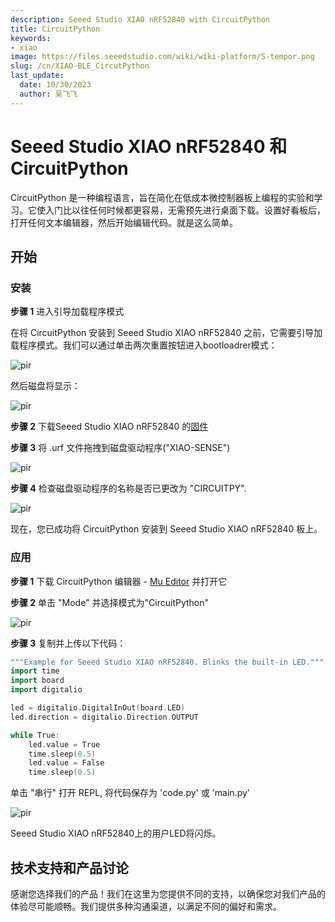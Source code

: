```yaml
---
description: Seeed Studio XIAO nRF52840 with CircuitPython
title: CircuitPython
keywords:
- xiao
image: https://files.seeedstudio.com/wiki/wiki-platform/S-tempor.png
slug: /cn/XIAO-BLE_CircutPython
last_update:
  date: 10/30/2023
  author: 吴飞飞
---
```


# **Seeed Studio XIAO nRF52840 和 CircuitPython**

CircuitPython 是一种编程语言，旨在简化在低成本微控制器板上编程的实验和学习。它使入门比以往任何时候都更容易，无需预先进行桌面下载。设置好看板后，打开任何文本编辑器，然后开始编辑代码。就是这么简单。

## **开始**

### 安装

**步骤 1** 进入引导加载程序模式

在将 CircuitPython 安装到 Seeed Studio XIAO nRF52840 之前，它需要引导加载程序模式。我们可以通过单击两次重置按钮进入bootloadrer模式：

<!-- ![](https://files.seeedstudio.com/wiki/XIAO-BLE/functional2b.jpg) -->
  <p style={{textAlign: 'center'}}><img src="https://files.seeedstudio.com/wiki/XIAO-BLE/functional2b.jpg" alt="pir" width={600} height="auto" /></p>

然后磁盘将显示：

<!-- ![](https://files.seeedstudio.com/wiki/XIAO-BLE/BLEtu1.png) -->
  <p style={{textAlign: 'center'}}><img src="https://files.seeedstudio.com/wiki/XIAO-BLE/BLEtu1.png" alt="pir" width={600} height="auto" /></p>

**步骤 2** 下载Seeed Studio XIAO nRF52840 的[固件](https://files.seeedstudio.com/wiki/XIAO-BLE/XIAO-Circuitpython.uf2) 

**步骤 3** 将 .urf 文件拖拽到磁盘驱动程序("XIAO-SENSE")

<!-- ![](https://files.seeedstudio.com/wiki/XIAO-BLE/BLEtu3.png) -->
  <p style={{textAlign: 'center'}}><img src="https://files.seeedstudio.com/wiki/XIAO-BLE/BLEtu3.png" alt="pir" width={600} height="auto" /></p>

**步骤 4** 检查磁盘驱动程序的名称是否已更改为 "CIRCUITPY".

<!-- ![](https://files.seeedstudio.com/wiki/XIAO-RP2040/res/rp2040tu2.png) -->
  <p style={{textAlign: 'center'}}><img src="https://files.seeedstudio.com/wiki/XIAO-RP2040/res/rp2040tu2.png" alt="pir" width={600} height="auto" /></p>

现在，您已成功将 CircuitPython 安装到 Seeed Studio XIAO nRF52840 板上。

### 应用

**步骤 1** 下载 CircuitPython 编辑器 - [Mu Editor](https://codewith.mu/en/download) 并打开它

**步骤 2** 单击 "Mode" 并选择模式为"CircuitPython"

<!-- ![](https://files.seeedstudio.com/wiki/XIAO-BLE/BLEtu4.png) -->
  <p style={{textAlign: 'center'}}><img src="https://files.seeedstudio.com/wiki/XIAO-BLE/BLEtu4.png" alt="pir" width={600} height="auto" /></p>

**步骤 3** 复制并上传以下代码：

```c++
"""Example for Seeed Studio XIAO nRF52840. Blinks the built-in LED."""
import time
import board
import digitalio

led = digitalio.DigitalInOut(board.LED)
led.direction = digitalio.Direction.OUTPUT

while True:
    led.value = True
    time.sleep(0.5)
    led.value = False
    time.sleep(0.5)
```

单击 "串行" 打开 REPL, 将代码保存为 'code.py' 或 'main.py'

<!-- ![](https://files.seeedstudio.com/wiki/XIAO-BLE/BLEtu5.png) -->
  <p style={{textAlign: 'center'}}><img src="https://files.seeedstudio.com/wiki/XIAO-BLE/BLEtu5.png" alt="pir" width={600} height="auto" /></p>

Seeed Studio XIAO nRF52840上的用户LED将闪烁。

## 技术支持和产品讨论

感谢您选择我们的产品！我们在这里为您提供不同的支持，以确保您对我们产品的体验尽可能顺畅。我们提供多种沟通渠道，以满足不同的偏好和需求。

<div class="button_tech_support_container">
<a href="https://forum.seeedstudio.com/" class="button_forum"></a> 
<a href="https://www.seeedstudio.com/contacts" class="button_email"></a>
</div>

<div class="button_tech_support_container">
<a href="https://discord.gg/eWkprNDMU7" class="button_discord"></a> 
<a href="https://github.com/Seeed-Studio/wiki-documents/discussions/69" class="button_discussion"></a>
</div>
